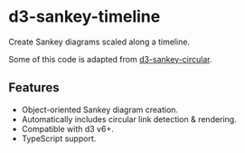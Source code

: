 # d3-sankey-timeline
Create Sankey diagrams scaled along a timeline.

Some of this code is adapted from [d3-sankey-circular](https://github.com/tomshanley/d3-sankey-circular). 

## Features
- Object-oriented Sankey diagram creation.
- Automatically includes circular link detection & rendering.
- Compatible with d3 v6+.
- TypeScript support.
